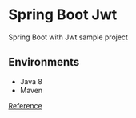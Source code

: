 # Spring Boot Jwt
Spring Boot with Jwt sample project

## Environments
* Java 8
* Maven

[Reference](https://dzone.com/articles/spring-boot-security-json-web-tokenjwt-hello-world)


